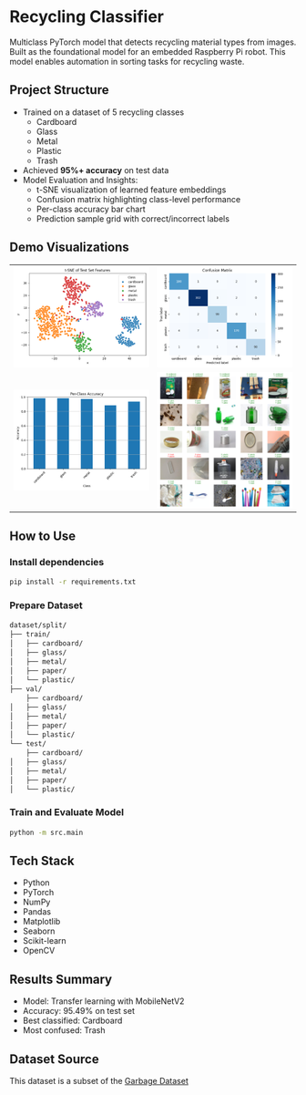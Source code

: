 # Recycling Classifier

Multiclass PyTorch model that detects recycling material types from images. Built as the foundational model for an embedded Raspberry Pi robot. This model enables automation in sorting tasks for recycling waste.

## Project Structure
- Trained on a dataset of 5 recycling classes
    - Cardboard
    - Glass
    - Metal
    - Plastic
    - Trash
- Achieved **95%+ accuracy** on test data
- Model Evaluation and Insights: 
    - t-SNE visualization of learned feature embeddings
    - Confusion matrix highlighting class-level performance
    - Per-class accuracy bar chart
    - Prediction sample grid with correct/incorrect labels

## Demo Visualizations

<table> 
<tr> <td><img src="visuals/tsne.png" width="300"/></td> <td><img src="visuals/confusion_matrix.png" width="300"/></td> </tr> <tr> <td><img src="visuals/class_accuracy.png" width="300"/></td> <td><img src="visuals/predictions_sample.png" width="300"/></td> </tr> 
</table>

## How to Use

### Install dependencies
```bash
pip install -r requirements.txt
```

### Prepare Dataset
```
dataset/split/
├── train/
│   ├── cardboard/
│   ├── glass/
│   ├── metal/
│   ├── paper/
│   └── plastic/
├── val/
    ├── cardboard/
│   ├── glass/
│   ├── metal/
│   ├── paper/
│   └── plastic/
└── test/
    ├── cardboard/
│   ├── glass/
│   ├── metal/
│   ├── paper/
│   └── plastic/
```

### Train and Evaluate Model
```bash
python -m src.main
```

## Tech Stack
- Python
- PyTorch
- NumPy
- Pandas
- Matplotlib
- Seaborn
- Scikit-learn
- OpenCV

## Results Summary
- Model: Transfer learning with MobileNetV2
- Accuracy: 95.49% on test set
- Best classified: Cardboard
- Most confused: Trash

## Dataset Source
This dataset is a subset of the [Garbage Dataset](https://www.kaggle.com/datasets/sumn2u/garbage-classification-v2?resource=download)
